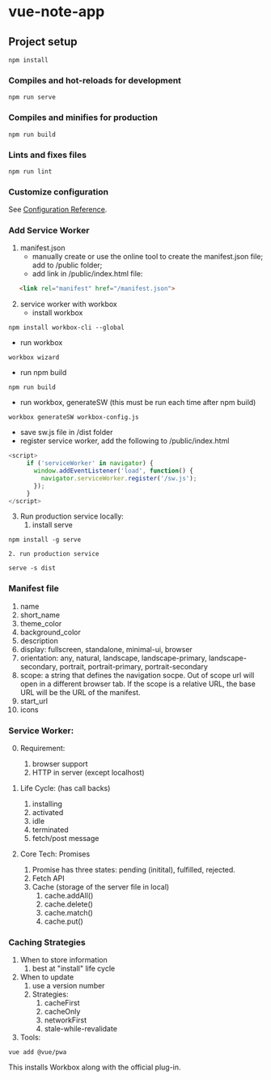 # vue-note-app

## Project setup
```
npm install
```

### Compiles and hot-reloads for development
```
npm run serve
```

### Compiles and minifies for production
```
npm run build
```

### Lints and fixes files
```
npm run lint
```

### Customize configuration
See [Configuration Reference](https://cli.vuejs.org/config/).


### Add Service Worker
1. manifest.json
   * manually create or use the online tool to create the manifest.json file; add to /public folder;
   * add link in /public/index.html file:
```html
   <link rel="manifest" href="/manifest.json">
```

2. service worker with workbox
   * install workbox
  ```console
  npm install workbox-cli --global
  ```
   * run workbox
  ```console 
  workbox wizard
  ```
   * run npm build
```console
npm run build
```
   * run workbox, generateSW (this must be run each time after npm build)
```console
workbox generateSW workbox-config.js
```
   * save sw.js file in /dist folder
   * register service worker, add the following to /public/index.html
```javascript
<script>
     if ('serviceWorker' in navigator) {
       window.addEventListener('load', function() {
         navigator.serviceWorker.register('/sw.js');
       });
     }
</script>
```

3. Run production service locally: 
    1. install serve
```
npm install -g serve
```
    2. run production service
```
serve -s dist
```

### Manifest file
1. name
2. short_name
3. theme_color
4. background_color
5. description
6. display: fullscreen, standalone, minimal-ui, browser
7. orientation: any, natural, landscape, landscape-primary, landscape-secondary, portrait, portrait-primary, portrait-secondary
8. scope: a string that defines the navigation socpe. Out of scope url will open in a different browser tab. If the scope is a relative URL, the base URL will be the URL of the manifest.
9.  start_url
10. icons

### Service Worker: 
0. Requirement: 
   1. browser support
   2. HTTP in server (except localhost)
   
1. Life Cycle: (has call backs)
   1. installing
   2. activated
   3. idle
   4. terminated
   5. fetch/post message

2. Core Tech: Promises
   1. Promise has three states: pending (initital), fulfilled, rejected.
   2. Fetch API
   3. Cache (storage of the server file in local)
      1. cache.addAll()
      2. cache.delete()
      3. cache.match()
      4. cache.put()

### Caching Strategies
1. When to store information
   1. best at "install" life cycle
2. When to update
   1. use a version number
   2. Strategies: 
      1. cacheFirst
      2. cacheOnly
      3. networkFirst
      4. stale-while-revalidate
3. Tools: 
```
vue add @vue/pwa
```
This installs Workbox along with the official plug-in.


